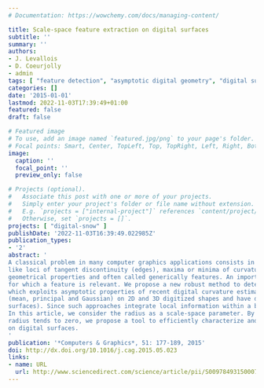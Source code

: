 ```yaml
---
# Documentation: https://wowchemy.com/docs/managing-content/

title: Scale-space feature extraction on digital surfaces
subtitle: ''
summary: ''
authors:
- J. Levallois
- D. Coeurjolly
- admin
tags: [ "feature detection", "asymptotic digital geometry", "digital surface", "3D" ]
categories: []
date: '2015-01-01'
lastmod: 2022-11-03T17:39:49+01:00
featured: false
draft: false

# Featured image
# To use, add an image named `featured.jpg/png` to your page's folder.
# Focal points: Smart, Center, TopLeft, Top, TopRight, Left, Right, BottomLeft, Bottom, BottomRight.
image:
  caption: ''
  focal_point: ''
  preview_only: false

# Projects (optional).
#   Associate this post with one or more of your projects.
#   Simply enter your project's folder or file name without extension.
#   E.g. `projects = ["internal-project"]` references `content/project/deep-learning/index.md`.
#   Otherwise, set `projects = []`.
projects: [ "digital-snow" ]
publishDate: '2022-11-03T16:39:49.022985Z'
publication_types:
- '2'
abstract: '
A classical problem in many computer graphics applications consists in extracting significant zones or points on an object surface,
like loci of tangent discontinuity (edges), maxima or minima of curvatures, inflection points, etc. These places have specific local
geometrical properties and often called generically features. An important problem is related to the scale, or range of scales,
for which a feature is relevant. We propose a new robust method to detect features on digital data (surface of objects in Z3),
which exploits asymptotic properties of recent digital curvature estimators. In [1, 2], authors have proposed curvature estimators
(mean, principal and Gaussian) on 2D and 3D digitized shapes and have demonstrated their multigrid convergence (for C 3-smooth
surfaces). Since such approaches integrate local information within a ball around points of interest, the radius is a crucial parameter.
In this article, we consider the radius as a scale-space parameter. By analyzing the behavior of such curvature estimators as the ball
radius tends to zero, we propose a tool to efficiently characterize and extract several relevant features (edges, smooth and flat parts)
on digital surfaces.
'
publication: '*Computers & Graphics*, 51: 177-189, 2015'
doi: http://dx.doi.org/10.1016/j.cag.2015.05.023
links:
- name: URL
  url: http://www.sciencedirect.com/science/article/pii/S0097849315000709
---
```


